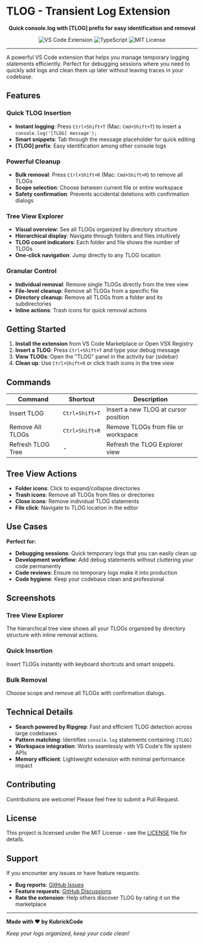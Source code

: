 # TLOG - Transient Log Extension

<p align="center">
  <strong>Quick console.log with [TLOG] prefix for easy identification and removal</strong>
</p>

<p align="center">
  <img src="https://img.shields.io/badge/VS%20Code-Extension-blue?style=for-the-badge&logo=visual-studio-code" alt="VS Code Extension">
  <img src="https://img.shields.io/badge/TypeScript-Powered-blue?style=for-the-badge&logo=typescript" alt="TypeScript">
  <img src="https://img.shields.io/badge/License-MIT-green?style=for-the-badge" alt="MIT License">
</p>

---

A powerful VS Code extension that helps you manage temporary logging statements efficiently. Perfect for debugging sessions where you need to quickly add logs and clean them up later without leaving traces in your codebase.

## Features

### Quick TLOG Insertion

- **Instant logging**: Press `Ctrl+Shift+T` (Mac: `Cmd+Shift+T`) to insert a `console.log('[TLOG] message');`
- **Smart snippets**: Tab through the message placeholder for quick editing
- **[TLOG] prefix**: Easy identification among other console logs

### Powerful Cleanup

- **Bulk removal**: Press `Ctrl+Shift+R` (Mac: `Cmd+Shift+R`) to remove all TLOGs
- **Scope selection**: Choose between current file or entire workspace
- **Safety confirmation**: Prevents accidental deletions with confirmation dialogs

### Tree View Explorer

- **Visual overview**: See all TLOGs organized by directory structure
- **Hierarchical display**: Navigate through folders and files intuitively
- **TLOG count indicators**: Each folder and file shows the number of TLOGs
- **One-click navigation**: Jump directly to any TLOG location

### Granular Control

- **Individual removal**: Remove single TLOGs directly from the tree view
- **File-level cleanup**: Remove all TLOGs from a specific file
- **Directory cleanup**: Remove all TLOGs from a folder and its subdirectories
- **Inline actions**: Trash icons for quick removal actions

## Getting Started

1. **Install the extension** from VS Code Marketplace or Open VSX Registry
2. **Insert a TLOG**: Press `Ctrl+Shift+T` and type your debug message
3. **View TLOGs**: Open the "TLOG" panel in the activity bar (sidebar)
4. **Clean up**: Use `Ctrl+Shift+R` or click trash icons in the tree view

## Commands

| Command           | Shortcut       | Description                          |
| ----------------- | -------------- | ------------------------------------ |
| Insert TLOG       | `Ctrl+Shift+T` | Insert a new TLOG at cursor position |
| Remove All TLOGs  | `Ctrl+Shift+R` | Remove TLOGs from file or workspace  |
| Refresh TLOG Tree | -              | Refresh the TLOG Explorer view       |

## Tree View Actions

- **Folder icons**: Click to expand/collapse directories
- **Trash icons**: Remove all TLOGs from files or directories
- **Close icons**: Remove individual TLOG statements
- **File click**: Navigate to TLOG location in the editor

## Use Cases

**Perfect for:**

- **Debugging sessions**: Quick temporary logs that you can easily clean up
- **Development workflow**: Add debug statements without cluttering your code permanently
- **Code reviews**: Ensure no temporary logs make it into production
- **Code hygiene**: Keep your codebase clean and professional

## Screenshots

### Tree View Explorer

The hierarchical tree view shows all your TLOGs organized by directory structure with inline removal actions.

### Quick Insertion

Insert TLOGs instantly with keyboard shortcuts and smart snippets.

### Bulk Removal

Choose scope and remove all TLOGs with confirmation dialogs.

## Technical Details

- **Search powered by Ripgrep**: Fast and efficient TLOG detection across large codebases
- **Pattern matching**: Identifies `console.log` statements containing `[TLOG]`
- **Workspace integration**: Works seamlessly with VS Code's file system APIs
- **Memory efficient**: Lightweight extension with minimal performance impact

## Contributing

Contributions are welcome! Please feel free to submit a Pull Request.

## License

This project is licensed under the MIT License - see the [LICENSE](LICENSE) file for details.

## Support

If you encounter any issues or have feature requests:

- **Bug reports**: [GitHub Issues](https://github.com/KubrickCode/tlog/issues)
- **Feature requests**: [GitHub Discussions](https://github.com/KubrickCode/tlog/discussions)
- **Rate the extension**: Help others discover TLOG by rating it on the marketplace

---

**Made with ❤️ by KubrickCode**

_Keep your logs organized, keep your code clean!_
